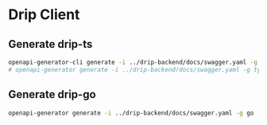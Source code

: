 # Drip Client

## Generate drip-ts

```bash
openapi-generator-cli generate -i ../drip-backend/docs/swagger.yaml -g typescript-fetch -o drip-ts
# openapi-generator generate -i ../drip-backend/docs/swagger.yaml -g typescript-fetch -o drip-ts
```

## Generate drip-go

```bash
openapi-generator generate -i ../drip-backend/docs/swagger.yaml -g go -o drip-go --additional-properties=generateInterfaces=true --additional-properties=isGoSubmodule=true --additional-properties=packageName=drip
```
